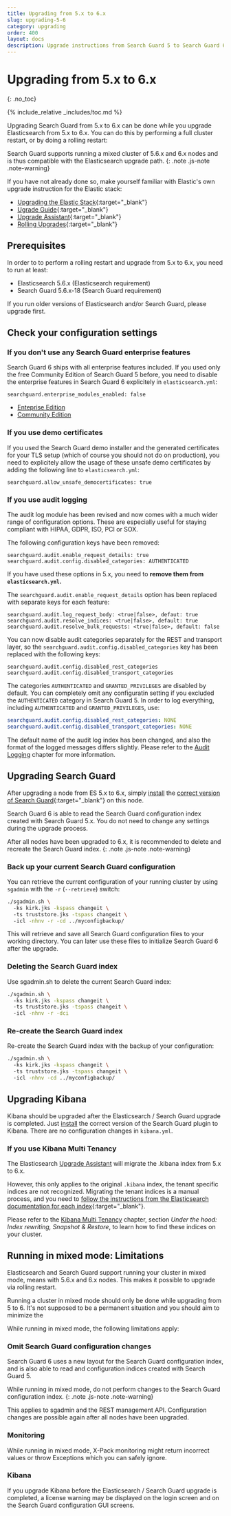 ```yaml
---
title: Upgrading from 5.x to 6.x
slug: upgrading-5-6
category: upgrading
order: 400
layout: docs
description: Upgrade instructions from Search Guard 5 to Search Guard 6. 
---
```

<!---
Copryight 2017 floragunn GmbH
-->

# Upgrading from 5.x to 6.x
{: .no_toc}

{% include_relative _includes/toc.md %}

Upgrading Search Guard from 5.x to 6.x can be done while you upgrade Elasticsearch from 5.x to 6.x. You can do this by performing a full cluster restart, or by doing a rolling restart: 

Search Guard supports running a mixed cluster of 5.6.x and 6.x nodes and is thus compatible with the Elasticsearch upgrade path.
{: .note .js-note .note-warning}

If you have not already done so, make yourself familiar with Elastic's own upgrade instruction for the Elastic stack:

* [Upgrading the Elastic Stack](https://www.elastic.co/guide/en/elasticsearch/reference/current/setup-upgrade.html){:target="_blank"}
* [Ugrade Guide](https://www.elastic.co/products/upgrade_guide){:target="_blank"}
* [Upgrade Assistant](https://www.elastic.co/guide/en/kibana/6.x/xpack-upgrade-assistant.html){:target="_blank"}
* [Rolling Upgrades](https://www.elastic.co/guide/en/elasticsearch/reference/6.0/rolling-upgrades.html){:target="_blank"}

## Prerequisites

In order to to perform a rolling restart and upgrade from 5.x to 6.x, you need to run at least:

* Elasticsearch 5.6.x (Elasticsearch requirement)
* Search Guard 5.6.x-18 (Search Guard requirement)

If you run older versions of Elasticsearch and/or Search Guard, please upgrade first.

## Check your configuration settings

### If you don't use any Search Guard enterprise features

Search Guard 6 ships with all enterprise features included. If you used only the free Community Edition of Search Guard 5 before, you need to disable the enterprise features in Search Guard 6 explicitely in `elasticsearch.yml`:

```
searchguard.enterprise_modules_enabled: false
```
* [Enteprise Edition](license_enterprise.md)
* [Community Edition](license_community.md)

### If you use demo certificates

If you used the Search Guard demo installer and the generated certificates for your TLS setup (which of course you should not do on production), you need to explicitely allow the usage of these unsafe demo certificates by adding the following line to `elasticsearch.yml`:

```
searchguard.allow_unsafe_democertificates: true
```

### If you use audit logging

The audit log module has been revised and now comes with a much wider range of configuration options. These are especially useful for staying compliant with HIPAA, GDPR, ISO, PCI or SOX. 

The following configuration keys have been removed:

```
searchguard.audit.enable_request_details: true
searchguard.audit.config.disabled_categories: AUTHENTICATED
```

If you have used these options in 5.x, you need to **remove them from `elasticsearch.yml`.**

The `searchguard.audit.enable_request_details` option has been replaced with separate keys for each feature: 

```
searchguard.audit.log_request_body: <true|false>, defaut: true
searchguard.audit.resolve_indices: <true|false>, default: true
searchguard.audit.resolve_bulk_requests: <true|false>, default: false
```

You can now disable audit categories separately for the REST and transport layer, so the `searchguard.audit.config.disabled_categories` key has been replaced with the following keys:

```
searchguard.audit.config.disabled_rest_categories
searchguard.audit.config.disabled_transport_categories
```

The categories `AUTHENTICATED` and `GRANTED_PRIVILEGES` are disabled by default. You can completely omit any configuratin setting if you excluded the `AUTHENTICATED` category in Search Guard 5. In order to log everything, including `AUTHENTICATED` and `GRANTED_PRIVILEGES`, use:

```yaml
searchguard.audit.config.disabled_rest_categories: NONE
searchguard.audit.config.disabled_transport_categories: NONE
```

The default name of the audit log index has been changed, and also the format of the logged messages differs slightly. Please refer to the [Audit Logging](auditlogging.md) chapter for more information.

## Upgrading Search Guard

After upgrading a node from ES 5.x to 6.x, simply [install](installation.md) the [correct version of Search Guard](https://github.com/floragunncom/search-guard/wiki){:target="_blank"} on this node. 

Search Guard 6 is able to read the Search Guard configuration index created with Search Guard 5.x. You do not need to change any settings during the upgrade process. 

After all nodes have been upgraded to 6.x, it is recommended to delete and recreate the Search Guard index.
{: .note .js-note .note-warning}

### Back up your current Search Guard configuration

You can retrieve the current configuration of your running cluster by using `sgadmin` with the `-r` (`--retrieve`) switch:

```bash
./sgadmin.sh \ 
  -ks kirk.jks -kspass changeit \  
  -ts truststore.jks -tspass changeit \ 
  -icl -nhnv -r -cd ../myconfigbackup/
``` 

This will retrieve and save all Search Guard configuration files to your working directory. You can later use these files to initialize Search Guard 6 after the upgrade. 

### Deleting the Search Guard index

Use sgadmin.sh to delete the current Search Guard index:

```bash
./sgadmin.sh \ 
  -ks kirk.jks -kspass changeit \  
  -ts truststore.jks -tspass changeit \ 
  -icl -nhnv -r -dci
```

### Re-create the Search Guard index

Re-create the Search Guard index with the backup of your configuration:

```bash
./sgadmin.sh \ 
  -ks kirk.jks -kspass changeit \  
  -ts truststore.jks -tspass changeit \ 
  -icl -nhnv -cd ../myconfigbackup/
``` 

## Upgrading Kibana

Kibana should be upgraded after the Elasticsearch / Search Guard upgrade is completed. Just [install](kibana_installation.md) the correct version of the Search Guard plugin to Kibana. There are no configuration changes in `kibana.yml`.

### If you use Kibana Multi Tenancy

The Elasticsearch [Upgrade Assistant](https://www.elastic.co/guide/en/kibana/6.x/xpack-upgrade-assistant.html) will migrate the .kibana index from 5.x to 6.x. 

However, this only applies to the original `.kibana` index, the tenant specific indices are not recognized. Migrating the tenant indices is a manual process, and you need to [follow the instructions from the Elasticsearch documentation for each index](https://www.elastic.co/guide/en/kibana/6.1/migrating-6.0-index.html){:target="_blank"}. 

Please refer to the [Kibana Multi Tenancy](kibana_multitenancy.md) chapter, section *Under the hood: Index rewriting, Snapshot & Restore*, to learn how to find these indices on your cluster.

## Running in mixed mode: Limitations

Elasticsearch and Search Guard support running your cluster in mixed mode, means with 5.6.x and 6.x nodes. This makes it possible to upgrade via rolling restart.

Running a cluster in mixed mode should only be done while upgrading from 5 to 6. It's not supposed to be a permanent situation and you should aim to minimize the  

While running in mixed mode, the following limitations apply:

### Omit Search Guard configuration changes

Search Guard 6 uses a new layout for the Search Guard configuration index, and is also able to read and configuration indices created with Search Guard 5. 

While running in mixed mode, do not perform changes to the Search Guard configuration index.
{: .note .js-note .note-warning}

This applies to sgadmin and the REST management API. Configuration changes are possible again after all nodes have been upgraded.

### Monitoring

While running in mixed mode, X-Pack monitoring might return incorrect values or throw Exceptions which you can safely ignore.

### Kibana

If you upgrade Kibana before the Elasticsearch / Search Guard upgrade is completed, a license warning may be displayed on the login screen and on the Search Guard configuration GUI screens.





